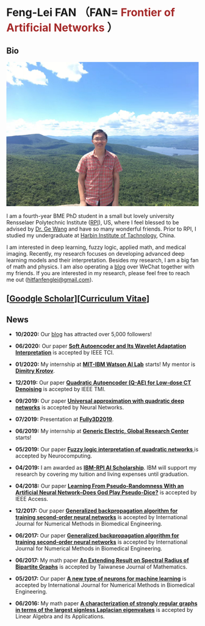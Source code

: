 Feng-Lei FAN （FAN=<span style="color:brown;"> Frontier of Artificial Networks </span>）
============

Bio
---------

<img src="./biography.jpg" alt="" class="inline"/>


I am a fourth-year BME PhD student in a small but lovely university Rensselaer Polytechnic Institute ([RPI](https://www.rpi.edu/)), US, where I feel blessed to be advised by [Dr. Ge Wang](https://biotech.rpi.edu/centers/bic/people/faculty/ge-wang) and have so many wonderful friends. Prior to RPI, I studied my undergraduate at [Harbin Institute of Tachnology](http://en.hit.edu.cn/), China. 

I am interested in deep learning, fuzzy logic, applied math, and medical imaging. Recently, my research focuses on developing advanced deep learning models and their interpretation. Besides my research, I am a big fan of math and physics. I am also operating a [blog](https://www.ershicimi.com/a/RjleG2QD) over WeChat together with my friends. If you are interested in my research, please feel free to reach me out (hitfanfenglei@gmail.com). 



[<span style="color:brown;">[Goodgle Scholar](https://scholar.google.com/citations?user=YPmyK2wAAAAJ&hl=en)</span>][<span style="color:brown;">[Curriculum Vitae](https://github.com/FengleiFan/Feng-Lei.Fan.github.io/blob/gh-pages/MyResume.pdf)</span>]
----------

News
----------
* **10/2020:** Our [blog](https://www.ershicimi.com/a/RjleG2QD) has attracted over 5,000 followers!

* **06/2020:** Our paper [**Soft Autoencoder and Its Wavelet Adaptation Interpretation**](https://ieeexplore.ieee.org/document/9162438) is accepted by IEEE TCI.

* **01/2020:** My internship at [**MIT-IBM Watson AI Lab**](https://mitibmwatsonailab.mit.edu/) starts! My mentor is [**Dimitry Krotov**](https://researcher.watson.ibm.com/researcher/view.php?person=ibm-krotov).

* **12/2019:** Our paper [**Quadratic Autoencoder (Q-AE) for Low-dose CT Denoising**](https://ieeexplore.ieee.org/abstract/document/8946589) is accepted by IEEE TMI.

* **09/2019:** Our paper [**Universal approximation with quadratic deep networks**](https://www.sciencedirect.com/science/article/pii/S0893608020300095) is accepted by Neural Networks.


* **07/2019:** Presentation at [**Fully3D2019**](https://www.med.upenn.edu/fully3d/).

* **06/2019:** My internship at [**Generic Electric, Global Research Center**](https://www.ge.com/research/) starts!

* **05/2019:** Our paper [**Fuzzy logic interpretation of quadratic networks**
](https://www.sciencedirect.com/science/article/pii/S0925231219312615) is accepted by Neurocomputing.

* **04/2019:** I am awarded as [**IBM-RPI AI Scholarship**](https://airc.rpi.edu/aihn-scholars). IBM will support my research by covering my tuition and living expenses until graduation.

* **04/2018:** Our paper [**Learning From Pseudo-Randomness With an Artificial Neural Network–Does God Play Pseudo-Dice?**](https://ieeexplore.ieee.org/abstract/document/8350369) is accepted by IEEE Access.

* **12/2017:** Our paper [**Generalized backpropagation algorithm for training second‐order neural networks**](https://onlinelibrary.wiley.com/doi/abs/10.1002/cnm.2956) is accepted by International Journal for Numerical Methods in Biomedical Engineering.

* **06/2017:** Our paper [**Generalized backpropagation algorithm for training second‐order neural networks**](https://onlinelibrary.wiley.com/doi/abs/10.1002/cnm.2956) is accepted by International Journal for Numerical Methods in Biomedical Engineering.

* **06/2017:** My math paper [**An Extending Result on Spectral Radius of Bipartite Graphs**](https://www.jstor.org/stable/90020207?seq=1) is accepted by Taiwanese Journal of Mathematics.

* **05/2017:** Our paper [**A new type of neurons for machine learning**](https://onlinelibrary.wiley.com/doi/abs/10.1002/cnm.2920) is accepted by International Journal for Numerical Methods in Biomedical Engineering.

* **06/2016:** My math paper [**A characterization of strongly regular graphs in terms of the largest signless Laplacian eigenvalues**](https://www.sciencedirect.com/science/article/pii/S0024379516301598) is accepted by Linear Algebra and its Applications.










